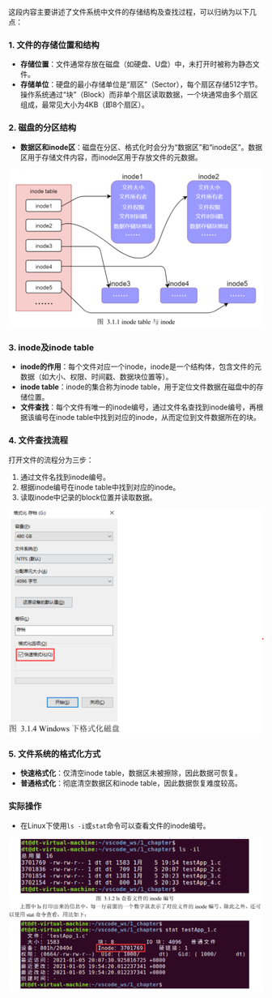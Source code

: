 这段内容主要讲述了文件系统中文件的存储结构及查找过程，可以归纳为以下几点：

### 1. 文件的存储位置和结构

- **存储位置**：文件通常存放在磁盘（如硬盘、U盘）中，未打开时被称为静态文件。
- **存储单位**：硬盘的最小存储单位是“扇区”（Sector），每个扇区存储512字节。操作系统通过“块”（Block）而非单个扇区读取数据，一个块通常由多个扇区组成，最常见大小为4KB（即8个扇区）。

### 2. 磁盘的分区结构

- **数据区和inode区**：磁盘在分区、格式化时会分为“数据区”和“inode区”。数据区用于存储文件内容，而inode区用于存放文件的元数据。

![image](images/静态文件与inode/image.png)

### 3. inode及inode table

- **inode的作用**：每个文件对应一个inode，inode是一个结构体，包含文件的元数据（如大小、权限、时间戳、数据块位置等）。
- **inode table**：inode的集合称为inode table，用于定位文件数据在磁盘中的存储位置。
- **文件查找**：每个文件有唯一的inode编号，通过文件名查找到inode编号，再根据该编号在inode table中找到对应的inode，从而定位到文件数据所在的块。

### 4. 文件查找流程

打开文件的流程分为三步：

1. 通过文件名找到inode编号。
2. 根据inode编号在inode table中找到对应的inode。
3. 读取inode中记录的block位置并读取数据。

![1730766765476](images/静态文件与inode/1730766765476.png)

### 5. 文件系统的格式化方式

- **快速格式化**：仅清空inode table，数据区未被擦除，因此数据可恢复。
- **普通格式化**：彻底清空数据区和inode table，因此数据恢复难度较高。

### 实际操作

- 在Linux下使用`ls -i`或`stat`命令可以查看文件的inode编号。

![1730766934636](images/静态文件与inode/1730766934636.png)
